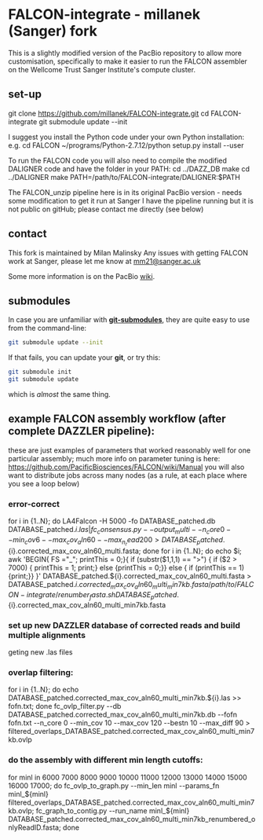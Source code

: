 # FALCON-integrate - millanek (Sanger) fork
This is a slightly modified version of the PacBio repository to allow more customisation,
specifically to make it easier to run the FALCON assembler on the Wellcome Trust Sanger Institute's
compute cluster.

## set-up
git clone https://github.com/millanek/FALCON-integrate.git
cd FALCON-integrate
git submodule update --init

I suggest you install the Python code under your own Python installation:
e.g. 
cd FALCON
~/programs/Python-2.7.12/python setup.py install --user

To run the FALCON code you will also need to compile the modified DALIGNER code and have the folder in your PATH:
cd ../DAZZ\_DB
make
cd ../DALIGNER
make
PATH=/path/to/FALCON-integrate/DALIGNER:$PATH

The FALCON\_unzip pipeline here is in its original PacBio version - needs some modification to get it run at Sanger
I have the pipeline running but it is not public on gitHub; please contact me directly (see below)

## contact

This fork is maintained by Milan Malinsky
Any issues with getting FALCON work at Sanger, please let me know at mm21@sanger.ac.uk

Some more information is on the PacBio [wiki](https://github.com/PacificBiosciences/FALCON-integrate/wiki).

## submodules
In case you are unfamiliar with [**git-submodules**](http://www.git-scm.com/book/en/v2/Git-Tools-Submodules), they are quite easy to use from the command-line:
```sh
git submodule update --init
```
If that fails, you can update your **git**, or try this:
```sh
git submodule init
git submodule update
```
which is *almost* the same thing.


## example FALCON assembly workflow (after complete DAZZLER pipeline):
these are just examples of parameters that worked reasonably well for one particular assembly; much more info on parameter tuning is here: 
https://github.com/PacificBiosciences/FALCON/wiki/Manual
you will also want to distribute jobs across many nodes (as a rule, at each place where you see a loop below)
### error-correct
for i in {1..N}; do LA4Falcon -H 5000 -fo DATABASE_patched.db DATABASE_patched.${i}.las | fc_consensus.py --output_multi --n_core 0 --min_cov 6 --max_cov_aln 60 --max_n_read 200 > DATABASE_patched.${i}.corrected_max_cov_aln60_multi.fasta; done
for i in {1..N}; do echo $i; awk 'BEGIN{ FS ="_"; printThis = 0;}{ if (substr($1,1,1) == ">") { if ($2 > 7000) { printThis = 1; print;} else {printThis = 0;}} else { if (printThis == 1) {print;}} }' DATABASE_patched.${i}.corrected_max_cov_aln60_multi.fasta > DATABASE_patched.${i}.corrected_max_cov_aln60_multi_min7kb.fasta
/path/to/FALCON-integrate/renumber_fasta.sh DATABASE_patched.${i}.corrected_max_cov_aln60_multi_min7kb.fasta
### set up new DAZZLER database of corrected reads and build multiple alignments
geting new .las files
### overlap filtering:
for i in {1..N}; do echo DATABASE_patched.corrected_max_cov_aln60_multi_min7kb.${i}.las >> fofn.txt; done
fc_ovlp_filter.py --db DATABASE_patched.corrected_max_cov_aln60_multi_min7kb.db --fofn fofn.txt --n_core 0 --min_cov 10 --max_cov 120 --bestn 10 --max_diff 90 > filtered_overlaps_DATABASE_patched.corrected_max_cov_aln60_multi_min7kb.ovlp
### do the assembly with different min length cutoffs:
for minl in 6000 7000 8000 9000 10000 11000 12000 13000 14000 15000 16000 17000; do fc_ovlp_to_graph.py --min_len minl --params_fn minl_${minl} filtered_overlaps_DATABASE_patched.corrected_max_cov_aln60_multi_min7kb.ovlp; fc_graph_to_contig.py --run_name minl_${minl} DATABASE_patched.corrected_max_cov_aln60_multi_min7kb_renumbered_onlyReadID.fasta; done

